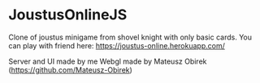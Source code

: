 # JoustusOnlineJS

Clone of joustus minigame from shovel knight with only basic cards. You can play with friend here: https://joustus-online.herokuapp.com/

Server and UI made by me
Webgl made by Mateusz Obirek (https://github.com/Mateusz-Obirek)
